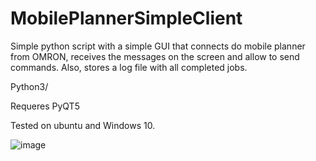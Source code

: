 # MobilePlannerSimpleClient

Simple python script with a simple GUI that connects do mobile planner from OMRON, receives the messages on the screen and allow to send commands.
Also, stores a log file with all completed jobs.

Python3/ 

Requeres PyQT5

Tested on ubuntu and Windows 10.


![image](https://user-images.githubusercontent.com/121036288/208439665-a03ec8aa-8e1c-4d84-804d-d35a6ecbf6a6.png)


